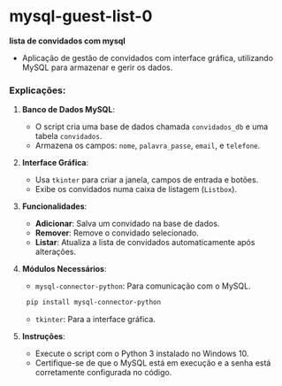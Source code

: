 #  mysql-guest-list-0
  **lista de convidados com mysql**
 - Aplicação de gestão de convidados com interface gráfica, utilizando MySQL para armazenar e gerir os dados.
### Explicações:
1. **Banco de Dados MySQL**:
   - O script cria uma base de dados chamada `convidados_db` e uma tabela `convidados`.
   - Armazena os campos: `nome`, `palavra_passe`, `email`, e `telefone`.

2. **Interface Gráfica**:
   - Usa `tkinter` para criar a janela, campos de entrada e botões.
   - Exibe os convidados numa caixa de listagem (`Listbox`).

3. **Funcionalidades**:
   - **Adicionar**: Salva um convidado na base de dados.
   - **Remover**: Remove o convidado selecionado.
   - **Listar**: Atualiza a lista de convidados automaticamente após alterações.

4. **Módulos Necessários**:
   - `mysql-connector-python`: Para comunicação com o MySQL.
    ```bash
     pip install mysql-connector-python
     ```
   - `tkinter`: Para a interface gráfica.

5. **Instruções**:
   - Execute o script com o Python 3 instalado no Windows 10.
   - Certifique-se de que o MySQL está em execução e a senha está corretamente configurada no código.
